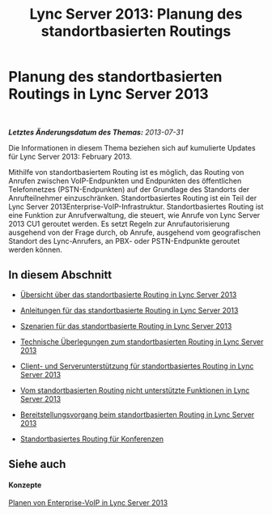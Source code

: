 ﻿---
title: 'Lync Server 2013: Planung des standortbasierten Routings'
TOCTitle: Planung des standortbasierten Routings
ms:assetid: bb035924-6b52-4f0f-8e05-b76864fb9ef3
ms:mtpsurl: https://technet.microsoft.com/de-de/library/JJ994068(v=OCS.15)
ms:contentKeyID: 52056424
ms.date: 05/19/2016
mtps_version: v=OCS.15
ms.translationtype: HT
---

# Planung des standortbasierten Routings in Lync Server 2013

 

_**Letztes Änderungsdatum des Themas:** 2013-07-31_

Die Informationen in diesem Thema beziehen sich auf kumulierte Updates für Lync Server 2013: February 2013.

Mithilfe von standortbasiertem Routing ist es möglich, das Routing von Anrufen zwischen VoIP-Endpunkten und Endpunkten des öffentlichen Telefonnetzes (PSTN-Endpunkten) auf der Grundlage des Standorts der Anrufteilnehmer einzuschränken. Standortbasiertes Routing ist ein Teil der Lync Server 2013Enterprise-VoIP-Infrastruktur. Standortbasiertes Routing ist eine Funktion zur Anrufverwaltung, die steuert, wie Anrufe von Lync Server 2013 CU1 geroutet werden. Es setzt Regeln zur Anrufautorisierung ausgehend von der Frage durch, ob Anrufe, ausgehend vom geografischen Standort des Lync-Anrufers, an PBX- oder PSTN-Endpunkte geroutet werden können.

## In diesem Abschnitt

  - [Übersicht über das standortbasierte Routing in Lync Server 2013](lync-server-2013-overview-of-location-based-routing.md)

  - [Anleitungen für das standortbasierte Routing in Lync Server 2013](lync-server-2013-guidance-for-location-based-routing.md)

  - [Szenarien für das standortbasierte Routing in Lync Server 2013](lync-server-2013-scenarios-for-location-based-routing.md)

  - [Technische Überlegungen zum standortbasierten Routing in Lync Server 2013](lync-server-2013-technical-considerations-for-location-based-routing.md)

  - [Client- und Serverunterstützung für standortbasiertes Routing in Lync Server 2013](lync-server-2013-client-and-server-support-for-location-based-routing.md)

  - [Vom standortbasierten Routing nicht unterstützte Funktionen in Lync Server 2013](lync-server-2013-capabilities-not-supported-by-location-based-routing.md)

  - [Bereitstellungsvorgang beim standortbasierten Routing in Lync Server 2013](lync-server-2013-deployment-process-for-location-based-routing.md)

  - [Standortbasiertes Routing für Konferenzen](lync-server-2013-location-based-routing-for-conferencing.md)

## Siehe auch

#### Konzepte

[Planen von Enterprise-VoIP in Lync Server 2013](lync-server-2013-planning-for-enterprise-voice.md)

